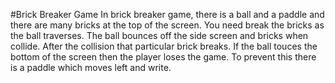 #Brick Breaker Game
In brick breaker game, there is a ball and a paddle and there are many bricks at the top of the screen. You need break the bricks as the ball traverses. The ball bounces off the side screen and bricks when collide. After the collision that particular brick breaks. If the ball touces the bottom of the screen then the player loses the game. To prevent this there is a paddle which moves left and write.
